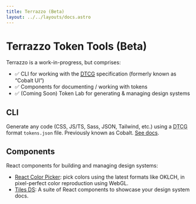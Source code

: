 ```yaml
---
title: Terrazzo (Beta)
layout: ../../layouts/docs.astro
---
```


# Terrazzo Token Tools (Beta)

Terrazzo is a work-in-progress, but comprises:

- ✅ CLI for working with the [<abbr title="Design Tokens Community Group">DTCG</abbr>](https://designtokens.org) specification (formerly known as “Cobalt UI”)
- ✅ Components for documenting / working with tokens
- ✅ (Coming Soon) Token Lab for generating & managing design systems

## CLI

Generate any code (CSS, JS/TS, Sass, JSON, Tailwind, etc.) using a <abbr title="Design Tokens Community Group">DTCG</abbr> format `tokens.json` file. Previously known as Cobalt. [See docs](/docs/cli).

## Components

React components for building and managing design systems:

- [React Color Picker](/docs/components/color-picker): pick colors using the latest formats like OKLCH, in pixel-perfect color reproduction using WebGL.
- [Tiles DS](/docs/components/tiles): A suite of React components to showcase your design system docs.
